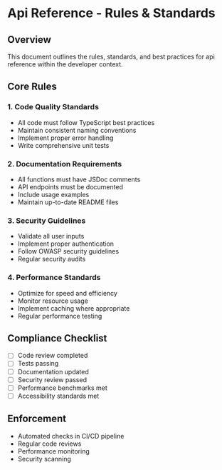 # Api Reference - Rules & Standards

## Overview
This document outlines the rules, standards, and best practices for api reference within the developer context.

## Core Rules

### 1. Code Quality Standards
- All code must follow TypeScript best practices
- Maintain consistent naming conventions
- Implement proper error handling
- Write comprehensive unit tests

### 2. Documentation Requirements
- All functions must have JSDoc comments
- API endpoints must be documented
- Include usage examples
- Maintain up-to-date README files

### 3. Security Guidelines
- Validate all user inputs
- Implement proper authentication
- Follow OWASP security guidelines
- Regular security audits

### 4. Performance Standards
- Optimize for speed and efficiency
- Monitor resource usage
- Implement caching where appropriate
- Regular performance testing

## Compliance Checklist
- [ ] Code review completed
- [ ] Tests passing
- [ ] Documentation updated
- [ ] Security review passed
- [ ] Performance benchmarks met
- [ ] Accessibility standards met

## Enforcement
- Automated checks in CI/CD pipeline
- Regular code reviews
- Performance monitoring
- Security scanning
